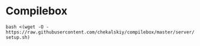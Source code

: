 # Compilebox

`bash <(wget -O - https://raw.githubusercontent.com/chekalskiy/compilebox/master/server/setup.sh)`